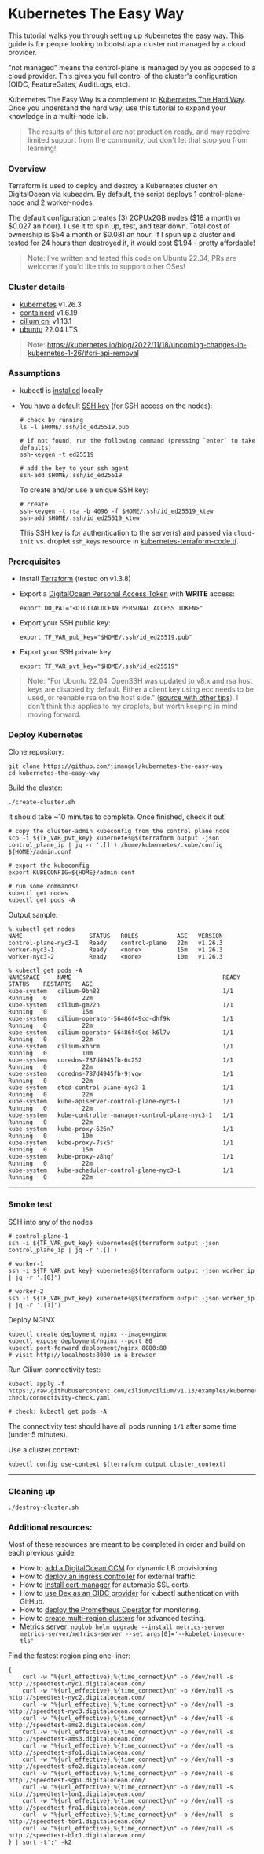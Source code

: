 # Kubernetes The Easy Way

This tutorial walks you through setting up Kubernetes the easy way. This guide is for people looking to bootstrap a cluster not managed by a cloud provider.

"not managed" means the control-plane is managed by you as opposed to a cloud provider. This gives you full control of the cluster's configuration (OIDC, FeatureGates, AuditLogs, etc).

Kubernetes The Easy Way is a complement to [Kubernetes The Hard Way](https://github.com/kelseyhightower/kubernetes-the-hard-way). Once you understand the hard way, use this tutorial to expand your knowledge in a multi-node lab.

> The results of this tutorial are not production ready, and may receive limited support from the community, but don't let that stop you from learning!

### Overview

Terraform is used to deploy and destroy a Kubernetes cluster on DigitalOcean via kubeadm. By default, the script deploys 1 control-plane-node and 2 worker-nodes.

The default configuration creates (3) 2CPUx2GB nodes ($18 a month or $0.027 an hour). I use it to spin up, test, and tear down. Total cost of ownership is $54 a month or $0.081 an hour. If I spun up a cluster and tested for 24 hours then destroyed it, it would cost $1.94 - pretty affordable!

> Note: I've written and tested this code on Ubuntu 22.04, PRs are welcome if you'd like this to support other OSes!

### Cluster details

* [kubernetes](https://github.com/kubernetes/kubernetes) v1.26.3
* [containerd](https://containerd.io/) v1.6.19
* [cilium cni](https://github.com/cilium/cilium) v1.13.1
* [ubuntu](https://ubuntu.com/) 22.04 LTS

> Note: https://kubernetes.io/blog/2022/11/18/upcoming-changes-in-kubernetes-1-26/#cri-api-removal

### Assumptions

- kubectl is [installed](https://kubernetes.io/docs/tasks/tools/install-kubectl/) locally

- You have a default [SSH key](https://www.digitalocean.com/community/tutorials/how-to-set-up-ssh-keys-on-ubuntu-1804) (for SSH access on the nodes):

    ```
    # check by running
    ls -l $HOME/.ssh/id_ed25519.pub

    # if not found, run the following command (pressing `enter` to take defaults)
    ssh-keygen -t ed25519

    # add the key to your ssh agent
    ssh-add $HOME/.ssh/id_ed25519
    ```
    
    To create and/or use a unique SSH key:

    ```
    # create
    ssh-keygen -t rsa -b 4096 -f $HOME/.ssh/id_ed25519_ktew
    ssh-add $HOME/.ssh/id_ed25519_ktew
    ```

    This SSH key is for authentication to the server(s) and passed via `cloud-init` vs. droplet `ssh_keys` resource in [kubernetes-terraform-code.tf](kubernetes-terraform-code.tf).

### Prerequisites

- Install [Terraform](https://learn.hashicorp.com/terraform/getting-started/install.html#install-terraform) (tested on v1.3.8)

- Export a [DigitalOcean Personal Access Token](https://www.digitalocean.com/docs/apis-clis/api/create-personal-access-token/) with **WRITE** access:

   ```
   export DO_PAT="<DIGITALOCEAN PERSONAL ACCESS TOKEN>"
   ```

- Export your SSH public key:

   ```
   export TF_VAR_pub_key="$HOME/.ssh/id_ed25519.pub"
   ```

- Export your SSH private key:

   ```
   export TF_VAR_pvt_key="$HOME/.ssh/id_ed25519"
   ```

> Note: "For Ubuntu 22.04, OpenSSH was updated to v8.x and rsa host keys are disabled by default. Either a client key using ecc needs to be used, or reenable rsa on the host side." ([source with other tips](https://github.com/hashicorp/packer/issues/11733#issuecomment-1106545943)). I don't think this applies to my droplets, but worth keeping in mind moving forward.

### Deploy Kubernetes

Clone repository:

```
git clone https://github.com/jimangel/kubernetes-the-easy-way
cd kubernetes-the-easy-way
```


Build the cluster:

```
./create-cluster.sh
```

It should take ~10 minutes to complete. Once finished, check it out!

```
# copy the cluster-admin kubeconfig from the control plane node
scp -i ${TF_VAR_pvt_key} kubernetes@$(terraform output -json control_plane_ip | jq -r '.[]'):/home/kubernetes/.kube/config ${HOME}/admin.conf

# export the kubeconfig
export KUBECONFIG=${HOME}/admin.conf

# run some commands!
kubectl get nodes
kubectl get pods -A
```

Output sample:

```
% kubectl get nodes
NAME                   STATUS   ROLES           AGE   VERSION
control-plane-nyc3-1   Ready    control-plane   22m   v1.26.3
worker-nyc3-1          Ready    <none>          15m   v1.26.3
worker-nyc3-2          Ready    <none>          10m   v1.26.3

% kubectl get pods -A
NAMESPACE     NAME                                           READY   STATUS    RESTARTS   AGE
kube-system   cilium-9bh82                                   1/1     Running   0          22m
kube-system   cilium-gm22n                                   1/1     Running   0          15m
kube-system   cilium-operator-56486f49cd-dhf9k               1/1     Running   0          22m
kube-system   cilium-operator-56486f49cd-k6l7v               1/1     Running   0          22m
kube-system   cilium-xhnrm                                   1/1     Running   0          10m
kube-system   coredns-787d4945fb-6c252                       1/1     Running   0          22m
kube-system   coredns-787d4945fb-9jvqw                       1/1     Running   0          22m
kube-system   etcd-control-plane-nyc3-1                      1/1     Running   0          22m
kube-system   kube-apiserver-control-plane-nyc3-1            1/1     Running   0          22m
kube-system   kube-controller-manager-control-plane-nyc3-1   1/1     Running   0          22m
kube-system   kube-proxy-626n7                               1/1     Running   0          10m
kube-system   kube-proxy-7sk5f                               1/1     Running   0          15m
kube-system   kube-proxy-v8hqf                               1/1     Running   0          22m
kube-system   kube-scheduler-control-plane-nyc3-1            1/1     Running   0          22m
```

---

### Smoke test

SSH into any of the nodes
```
# control-plane-1
ssh -i ${TF_VAR_pvt_key} kubernetes@$(terraform output -json control_plane_ip | jq -r '.[]')

# worker-1
ssh -i ${TF_VAR_pvt_key} kubernetes@$(terraform output -json worker_ip | jq -r '.[0]')

# worker-2
ssh -i ${TF_VAR_pvt_key} kubernetes@$(terraform output -json worker_ip | jq -r '.[1]')
```

Deploy NGINX
```
kubectl create deployment nginx --image=nginx
kubectl expose deployment/nginx --port 80
kubectl port-forward deployment/nginx 8080:80
# visit http://localhost:8080 in a browser
```

Run Cilium connectivity test:

```
kubectl apply -f https://raw.githubusercontent.com/cilium/cilium/v1.13/examples/kubernetes/connectivity-check/connectivity-check.yaml

# check: kubectl get pods -A
```

The connectivity test should have all pods running `1/1` after some time (under 5 minutes).

Use a cluster context:

```
kubectl config use-context $(terraform output cluster_context)
```

---

### Cleaning up

```
./destroy-cluster.sh
```

### Additional resources:

Most of these resources are meant to be completed in order and build on each previous guide.

- How to [add a DigitalOcean CCM](docs/add-digitalocean-ccm.md) for dynamic LB provisioning.
- How to [deploy an ingress controller](docs/ingress-controller.md) for external traffic.
- How to [install cert-manager](docs/certmanager.md) for automatic SSL certs.
- How to [use Dex as an OIDC provider](docs/setup-dex-oidc.md) for kubectl authentication with GitHub.
- How to [deploy the Prometheus Operator](docs/setup-prometheus-operator.md) for monitoring.
- How to [create multi-region clusters](docs/multi-cluster-testing.md) for advanced testing.
- [Metrics server](https://artifacthub.io/packages/helm/metrics-server/metrics-server): `noglob helm upgrade --install metrics-server metrics-server/metrics-server --set args[0]='--kubelet-insecure-tls'`

Find the fastest region ping one-liner:

```
{
    curl -w "%{url_effective};%{time_connect}\n" -o /dev/null -s http://speedtest-nyc1.digitalocean.com/
    curl -w "%{url_effective};%{time_connect}\n" -o /dev/null -s http://speedtest-nyc2.digitalocean.com/
    curl -w "%{url_effective};%{time_connect}\n" -o /dev/null -s http://speedtest-nyc3.digitalocean.com/
    curl -w "%{url_effective};%{time_connect}\n" -o /dev/null -s http://speedtest-ams2.digitalocean.com/
    curl -w "%{url_effective};%{time_connect}\n" -o /dev/null -s http://speedtest-ams3.digitalocean.com/
    curl -w "%{url_effective};%{time_connect}\n" -o /dev/null -s http://speedtest-sfo1.digitalocean.com/
    curl -w "%{url_effective};%{time_connect}\n" -o /dev/null -s http://speedtest-sfo2.digitalocean.com/
    curl -w "%{url_effective};%{time_connect}\n" -o /dev/null -s http://speedtest-sgp1.digitalocean.com/
    curl -w "%{url_effective};%{time_connect}\n" -o /dev/null -s http://speedtest-lon1.digitalocean.com/
    curl -w "%{url_effective};%{time_connect}\n" -o /dev/null -s http://speedtest-fra1.digitalocean.com/
    curl -w "%{url_effective};%{time_connect}\n" -o /dev/null -s http://speedtest-tor1.digitalocean.com/
    curl -w "%{url_effective};%{time_connect}\n" -o /dev/null -s http://speedtest-blr1.digitalocean.com/
} | sort -t';' -k2
```
